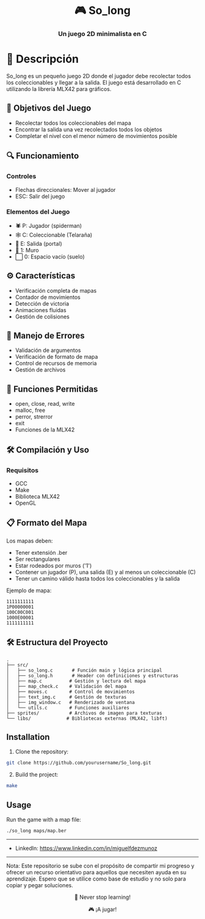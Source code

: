 <h1 align="center">🎮 So_long</h1>
<h3 align="center">Un juego 2D minimalista en C</h3>

# 📝 Descripción
So_long es un pequeño juego 2D donde el jugador debe recolectar todos los coleccionables y llegar a la salida. El juego está desarrollado en C utilizando la librería MLX42 para gráficos.

## 🎯 Objetivos del Juego
- Recolectar todos los coleccionables del mapa
- Encontrar la salida una vez recolectados todos los objetos
- Completar el nivel con el menor número de movimientos posible

## 🔍 Funcionamiento

### Controles
- Flechas direccionales: Mover al jugador
- ESC: Salir del juego

### Elementos del Juego
- 🕷️ P: Jugador (spiderman)
- 🕸️ C: Coleccionable (Telaraña)
- 🚪 E: Salida (portal)
- 🧱 1: Muro
- ⬜ 0: Espacio vacío (suelo)

## ⚙️ Características
- Verificación completa de mapas
- Contador de movimientos
- Detección de victoria
- Animaciones fluidas
- Gestión de colisiones

## 🐛 Manejo de Errores
- Validación de argumentos
- Verificación de formato de mapa
- Control de recursos de memoria
- Gestión de archivos

## 🔧 Funciones Permitidas
- open, close, read, write
- malloc, free
- perror, strerror
- exit
- Funciones de la MLX42

## 🛠️ Compilación y Uso

### Requisitos
- GCC
- Make
- Biblioteca MLX42
- OpenGL

## 📋 Formato del Mapa
Los mapas deben:
- Tener extensión .ber
- Ser rectangulares
- Estar rodeados por muros ('1')
- Contener un jugador (P), una salida (E) y al menos un coleccionable (C)
- Tener un camino válido hasta todos los coleccionables y la salida


Ejemplo de mapa:
```
1111111111
1P00000001
100C00C001
1000E00001
1111111111
```

## 🛠️ Estructura del Proyecto
```
.
├── src/
│   ├── so_long.c       # Función main y lógica principal
│   ├── so_long.h       # Header con definiciones y estructuras
│   ├── map.c          # Gestión y lectura del mapa
│   ├── map_check.c    # Validación del mapa
│   ├── moves.c        # Control de movimientos
│   ├── text_img.c     # Gestión de texturas
│   ├── img_window.c   # Renderizado de ventana
│   └── utils.c        # Funciones auxiliares
├── sprites/           # Archivos de imagen para texturas
└── libs/             # Bibliotecas externas (MLX42, libft)
```

## Installation

1. Clone the repository:
```bash
git clone https://github.com/yourusername/So_long.git
```

2. Build the project:
```bash
make
```

## Usage

Run the game with a map file:
```bash
./so_long maps/map.ber
```


---


- LinkedIn: https://www.linkedin.com/in/miguelfdezmunoz

---

Nota: Este repositorio se sube con el propósito de compartir mi progreso y ofrecer un recurso orientativo para aquellos que necesiten ayuda en su aprendizaje. Espero que se utilice como base de estudio y no solo para copiar y pegar soluciones.

<p align="center">🚀 Never stop learning!</p>
<p align="center">🎮 ¡A jugar!</p>
